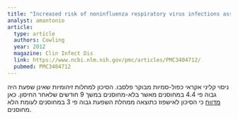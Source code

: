 ```yaml
---
title: "Increased risk of noninfluenza respiratory virus infections associated with receipt of inactivated influenza vaccine"
analyst: amantonio
article:
  type: article
  authors: Cowling
  year: 2012
  magazine: Clin Infect Dis
  link: https://www.ncbi.nlm.nih.gov/pmc/articles/PMC3404712/
  pubmed: PMC3404712
---
```


ניסוי קליני אקראי כפול-סמיות מבוקר פלסבו.
הסיכון למחלות זיהומיות שאינן שפעת היה גבוה פי 4.4 במחוסנים מאשר בלא-מחוסנים במשך 9 חודשים שלאחר החיסון.
כאן [מדווח](https://www.sciencedaily.com/releases/2009/05/090519172045.htm) כי הסיכון לאישפוז כתוצאה ממחלת השפעת גבוה פי 3 במחוסנים לעומת הלא מחוסנים.
